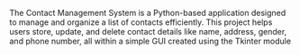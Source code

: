 The Contact Management System is a Python-based application designed to manage and organize a list of contacts efficiently. This project helps users store, update, and delete contact details like name, address, gender, and phone number, all within a simple GUI created using the Tkinter module
